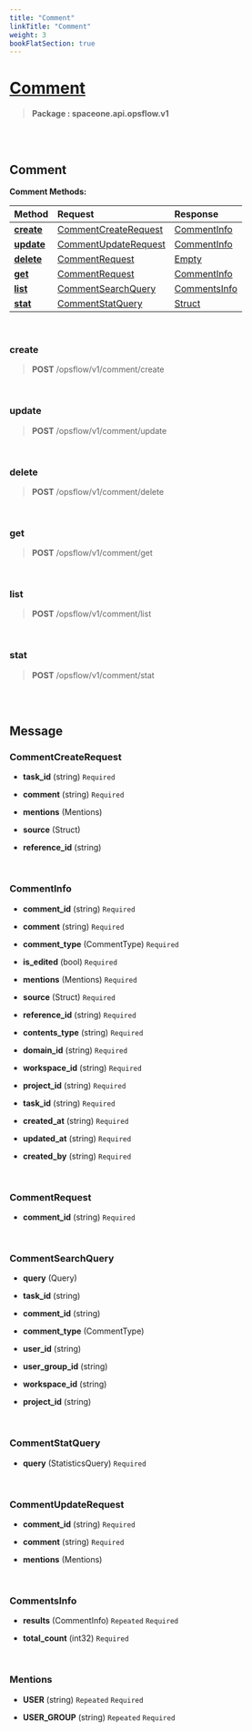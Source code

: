 ```yaml
---
title: "Comment"
linkTitle: "Comment"
weight: 3
bookFlatSection: true
---
```

# [Comment](#Comment)



>  **Package : spaceone.api.opsflow.v1**

<br>
<br>

## Comment





**Comment Methods:**


| Method | Request | Response |
| :----- | :-------- | :-------- |
| [**create**](./Comment#create) | [CommentCreateRequest](Comment#commentcreaterequest) | [CommentInfo](Comment#commentinfo) |
| [**update**](./Comment#update) | [CommentUpdateRequest](Comment#commentupdaterequest) | [CommentInfo](Comment#commentinfo) |
| [**delete**](./Comment#delete) | [CommentRequest](Comment#commentrequest) | [Empty](Comment#empty) |
| [**get**](./Comment#get) | [CommentRequest](Comment#commentrequest) | [CommentInfo](Comment#commentinfo) |
| [**list**](./Comment#list) | [CommentSearchQuery](Comment#commentsearchquery) | [CommentsInfo](Comment#commentsinfo) |
| [**stat**](./Comment#stat) | [CommentStatQuery](Comment#commentstatquery) | [Struct](Comment#struct) |



    
<br>

### create





> **POST** /opsflow/v1/comment/create
>






    
<br>

### update





> **POST** /opsflow/v1/comment/update
>






    
<br>

### delete





> **POST** /opsflow/v1/comment/delete
>






    
<br>

### get





> **POST** /opsflow/v1/comment/get
>






    
<br>

### list





> **POST** /opsflow/v1/comment/list
>






    
<br>

### stat





> **POST** /opsflow/v1/comment/stat
>






    


<br>
<br>

## Message



### CommentCreateRequest
* **task_id** (string)   `Required` 

    
* **comment** (string)   `Required` 

    
* **mentions** (Mentions)  

    
* **source** (Struct)  

    
* **reference_id** (string)  

    <br>

### CommentInfo
* **comment_id** (string)   `Required` 

    
* **comment** (string)   `Required` 

    
* **comment_type** (CommentType)   `Required` 

    
* **is_edited** (bool)   `Required` 

    
* **mentions** (Mentions)   `Required` 

    
* **source** (Struct)   `Required` 

    
* **reference_id** (string)   `Required` 

    
* **contents_type** (string)   `Required` 

    
* **domain_id** (string)   `Required` 

    
* **workspace_id** (string)   `Required` 

    
* **project_id** (string)   `Required` 

    
* **task_id** (string)   `Required` 

    
* **created_at** (string)   `Required` 

    
* **updated_at** (string)   `Required` 

    
* **created_by** (string)   `Required` 

    <br>

### CommentRequest
* **comment_id** (string)   `Required` 

    <br>

### CommentSearchQuery
* **query** (Query)  

    
* **task_id** (string)  

    
* **comment_id** (string)  

    
* **comment_type** (CommentType)  

    
* **user_id** (string)  

    
* **user_group_id** (string)  

    
* **workspace_id** (string)  

    
* **project_id** (string)  

    <br>

### CommentStatQuery
* **query** (StatisticsQuery)   `Required` 

    <br>

### CommentUpdateRequest
* **comment_id** (string)   `Required` 

    
* **comment** (string)   `Required` 

    
* **mentions** (Mentions)  

    <br>

### CommentsInfo
* **results** (CommentInfo)  `Repeated`    `Required` 

    
* **total_count** (int32)   `Required` 

    <br>

### Mentions
* **USER** (string)  `Repeated`    `Required` 

    
* **USER_GROUP** (string)  `Repeated`    `Required` 

    <br>
